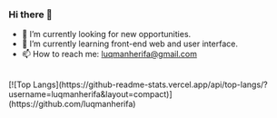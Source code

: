 ### Hi there 👋

- 🔭 I’m currently looking for new opportunities.
- 🌱 I’m currently learning front-end web and user interface.
- 📫 How to reach me: luqmanherifa@gmail.com

<br />
[![Top Langs](https://github-readme-stats.vercel.app/api/top-langs/?username=luqmanherifa&layout=compact)](https://github.com/luqmanherifa)

<!--
<br />
[![Top Langs](https://github-readme-stats.vercel.app/api/top-langs/?username=luqmanherifa&layout=compact)](https://github.com/luqmanherifa)
<br />
<br />
[![Luqman Herifa's GitHub stats](https://github-readme-stats.vercel.app/api?username=luqmanherifa)](https://github.com/luqmanherifa)
-->
